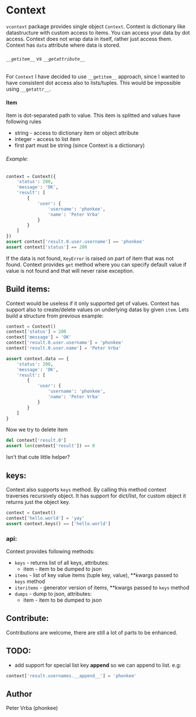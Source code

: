 # Context

`vcontext` package provides single object `Context`. 
Context is dictionary like datastructure with custom access to items.
You can access your data by dot access. 
Context does not wrap data in itself, rather just access them. Context has `data` attribute where data is stored.

###### `__getitem__` vs `__getattribute__`

For `Context` I have decided to use `__getitem__` approach, since I wanted to have consistent dot access also to lists/tuples.
This would be impossible using `__getattr__`.

#### Item

Item is dot-separated path to value. This item is splitted and values have following rules
* string - access to dictionary item or object attribute
* integer - access to list item
* first part must be string (since Context is a dictionary)

###### Example:

```python
context = Context({
    'status': 200,
    'message': 'OK',
    'result': [
        {
            'user': {
                'username': 'phonkee',
                'name': 'Peter Vrba'
            }
        }
    ]
})
assert context['result.0.user.username'] == 'phonkee'
assert context['status'] == 200
```

If the data is not found, `KeyError` is raised on part of item that was not found. Context provides `get` method where 
you can specify default value if value is not found and that will never raise exception.

## Build items:

Context would be useless if it only supported get of values. Context has support also to create/delete values on 
underlying datas by given `item`. 
Lets build a structure from previous example:

```python
context = Context()
context['status'] = 200
context['message'] = 'OK'
context['result.0.user.username'] = 'phonkee'
context['result.0.user.name'] = 'Peter Vrba'

assert context.data == {
    'status': 200,
    'message': 'OK',
    'result': [
        {
            'user': {
                'username': 'phonkee',
                'name': 'Peter Vrba'
            }
        }
    ]
}
```

Now we try to delete item

```python
del context['result.0']
assert len(context['result']) == 0
```

Isn't that cute little helper?

## keys:

Context also supports `keys` method. By calling this method context traverses recursively object. It has support for
dict/list, for custom object it returns just the object key.

```python
context = Context()
context['hello.world'] = 'yay'
assert context.keys() == ['hello.world']
```

### api:
Context provides following methods:

* `keys` - returns list of all keys, attributes:
    * item - item to be dumped to json
* `items` - list of key value items (tuple key, value), **kwargs passed to `keys` method
* `iteritems` - generator version of items, **kwargs passed to `keys` method
* `dumps` - dump to json, attributes:
    * item - item to be dumped to json


## Contribute:

Contributions are welcome, there are still a lot of parts to be enhanced.

## TODO:

* add support for special list key __append__ so we can append to list. e.g: 
```python
context['result.usernames.__append__'] = 'phonkee'
```

## Author

Peter Vrba (phonkee)
